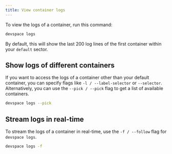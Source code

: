```yaml
---
title: View container logs
---
```


To view the logs of a container, run this command:
```bash
devspace logs
```
By default, this will show the last 200 log lines of the first container within your `default` sector. 

## Show logs of different containers
If you want to access the logs of a container other than your default container, you can specify flags like `-l / --label-selector` or `--selector`. Alternatively, you can use the `--pick / --pick` flag to get a list of available containers.
```bash
devspace logs --pick
```

## Stream logs in real-time
To stream the logs of a container in real-time, use the `-f / --follow` flag for `devspace logs`.
```bash
devspace logs -f
```
